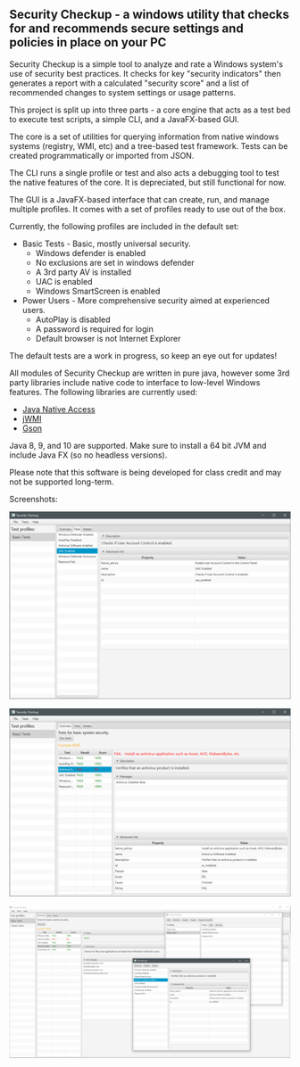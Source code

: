 Security Checkup - a windows utility that checks for and recommends secure settings and policies in place on your PC
---

Security Checkup is a simple tool to analyze and rate a Windows system's use of security best practices.  It checks for key "security indicators" then generates a report with a calculated "security score" and a list of recommended changes to system settings or usage patterns.

This project is split up into three parts - a core engine that acts as a test bed to execute test scripts, a simple CLI, and a JavaFX-based GUI.

The core is a set of utilities for querying information from native windows systems (registry, WMI, etc) and a tree-based test framework.  Tests can be created programmatically or imported from JSON. 

The CLI runs a single profile or test and also acts a debugging tool to test the native features of the core.  It is depreciated, but still functional for now.

The GUI is a JavaFX-based interface that can create, run, and manage multiple profiles.  It comes with a set of profiles ready to use out of the box.

Currently, the following profiles are included in the default set:
* Basic Tests - Basic, mostly universal security.
  * Windows defender is enabled
  * No exclusions are set in windows defender
  * A 3rd party AV is installed
  * UAC is enabled
  * Windows SmartScreen is enabled
* Power Users - More comprehensive security aimed at experienced users.
  * AutoPlay is disabled
  * A password is required for login
  * Default browser is not Internet Explorer

The default tests are a work in progress, so keep an eye out for updates!

All modules of Security Checkup are written in pure java, however some 3rd party libraries include native code to interface to low-level Windows features.  The following libraries are currently used:
* [Java Native Access](https://github.com/java-native-access/jna)
* [jWMI](https://github.com/warriordog/jwmi)
* [Gson](https://github.com/google/gson)

Java 8, 9, and 10 are supported.  Make sure to install a 64 bit JVM and include Java FX (so no headless versions).

Please note that this software is being developed for class credit and may not be supported long-term.

Screenshots:

![Screenshot 1](doc/img/ss1.png?raw=true)

![Screenshot 2](doc/img/ss2.png?raw=true)

![Screenshot 3](doc/img/ss3.png?raw=true)